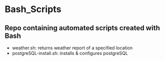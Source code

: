 # Bash_Scripts
## Repo containing automated scripts created with Bash  
- weather.sh: returns weather report of a specified location
- postgreSQL-install.sh: installs & configures postgreSQL
